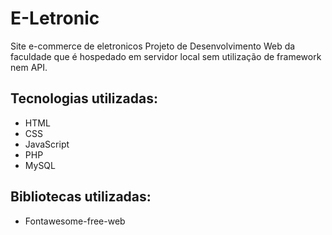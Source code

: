 # E-Letronic
 Site e-commerce de eletronicos
 Projeto de Desenvolvimento Web da faculdade que é
 hospedado em servidor local sem utilização de framework nem API.

 ## Tecnologias utilizadas:
 - HTML
 - CSS
 - JavaScript
 - PHP
 - MySQL

## Bibliotecas utilizadas:
- Fontawesome-free-web
